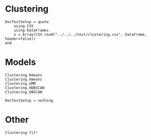 # Clustering

```@meta
DocTestSetup = quote
    using CSV
    using DataFrames
    x = Array(CSV.read("../../../test/clustering.csv", DataFrame, header=false))
end
```

# Models
```@docs
Clustering.Kmeans
Clustering.Xmeans
Clustering.GMM
Clustering.HDBSCAN
Clustering.DBSCAN
```

```@meta
DocTestSetup = nothing
```

# Other
```@docs
Clustering.fit!
```